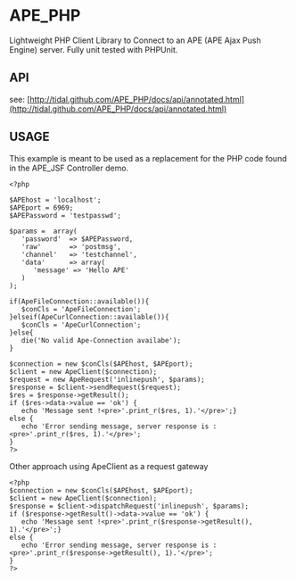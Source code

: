 APE_PHP
==============

Lightweight PHP Client Library to Connect to an APE (APE Ajax Push Engine) server.
Fully unit tested with PHPUnit.

API
------------------------
see:
[http://tidal.github.com/APE_PHP/docs/api/annotated.html](http://tidal.github.com/APE_PHP/docs/api/annotated.html)

USAGE
------------------------

This example is meant to be used as a replacement for the PHP code
found in the APE_JSF Controller demo.

    <?php

    $APEhost = 'localhost';
    $APEport = 6969;
    $APEPassword = 'testpasswd';

    $params =  array( 
       'password'  => $APEPassword, 
       'raw'       => 'postmsg', 
       'channel'   => 'testchannel', 
       'data'      => array( 
          'message' => 'Hello APE' 
       ) 
    );

    if(ApeFileConnection::available()){
       $conCls = 'ApeFileConnection';
    }elseif(ApeCurlConnection::available()){
       $conCls = 'ApeCurlConnection';
    }else{
       die('No valid Ape-Connection availabe');	
    }

    $connection = new $conCls($APEhost, $APEport);
    $client = new ApeClient($connection);
    $request = new ApeRequest('inlinepush', $params);
    $response = $client->sendRequest($request);
    $res = $response->getResult();
    if ($res->data->value == 'ok') {
       echo 'Message sent !<pre>'.print_r($res, 1).'</pre>';}
    else {
       echo 'Error sending message, server response is : <pre>'.print_r($res, 1).'</pre>';
    }
    ?>

Other approach using ApeClient as a request gateway

    <?php
    $connection = new $conCls($APEhost, $APEport);
    $client = new ApeClient($connection);
    $response = $client->dispatchRequest('inlinepush', $params);
    if ($response->getResult()->data->value == 'ok') {
       echo 'Message sent !<pre>'.print_r($response->getResult(), 1).'</pre>';}
    else {
       echo 'Error sending message, server response is : <pre>'.print_r($response->getResult(), 1).'</pre>';
    }
    ?>
